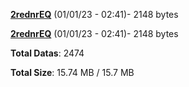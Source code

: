 [**2rednrEQ**](/data/2rednrEQ.txt) (01/01/23 - 02:41)- 2148 bytes

[**2rednrEQ**](/data/2rednrEQ.txt) (01/01/23 - 02:41)- 2148 bytes

**Total Datas**: 2474

**Total Size**: 15.74 MB / 15.7 MB